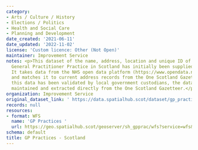 ```yaml
---
category:
- Arts / Culture / History
- Elections / Politics
- Health and Social Care
- Planning and Development
date_created: '2021-06-11'
date_updated: '2022-11-02'
license: 'Custom licence: Other (Not Open)'
maintainer: Improvement Service
notes: <p>This dataset of the name, address, location and unique ID of every registered
  General Practitioner Practice in Scotland has initially been supplied by Geoplace.
  It takes data from the NHS open data platform (https://www.opendata.nhs.scot/dataset)
  and matches it to current address records from the One Scotland Gazetteer. Once
  this data has been validated by local government custodians, the data will be actively
  maintained and extracted directly from the One Scotland Gazetteer.</p>
organization: Improvement Service
original_dataset_link: ' https://data.spatialhub.scot/dataset/gp_practices-is'
records: null
resources:
- format: WFS
  name: 'GP Practices '
  url: https://geo.spatialhub.scot/geoserver/sh_gpprac/wfs?service=wfs&typeName=sh_gpprac:pub_gpprac
schema: default
title: GP Practices - Scotland
---
```

